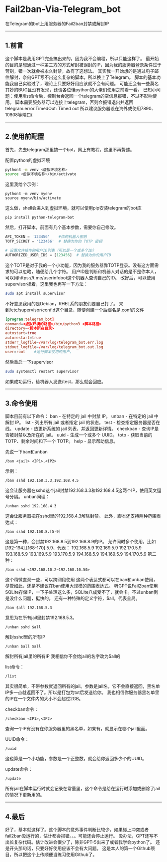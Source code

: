 # Fail2ban-Via-Telegram_bot
在Telegram的bot上用服务器的Fail2ban封禁或解封IP
***
## 1.前言

这个脚本是我用GPT完全搞出来的，因为我不会编程，所以只能这样了。
最开始的目的是想通过一种第三方的方式解封被误封的IP，因为我的服务器登录条件过于苛刻，错一次就会被永久封禁，故有了这想法。
其实我一开始想的是通过电子邮件解封，奈何GPT写不出这么复杂的脚本，所以换上了Telegram。
脚本的基本功能我自己实验过了，理论上只要好好用应该就不会有问题。
可能还会有一些莫名其妙的BUG且没有发现，还请各位懂python的大佬们使用之前看一看。
已知小问题：使用/list命令后，控制台会返回一个telegram的空信息报错，不过不影响使用。
脚本需要服务器可以连接上telegram，否则会报错退出并返回telegram.error.TimedOut: Timed out
所以建议服务器设在海外或使用7890、10808等端口(

***

## 2.使用前配置

首先，先去telegram那里搞一个bot，网上有教程，这里不再赘述。

配置python的虚拟环境
~~~bash
python3 -m venv <虚拟环境名称>
source <虚拟环境名称>/bin/activate
~~~

这里我给个示例：
~~~shell
python3 -m venv myenv
source myenv/bin/activate
~~~

这么做，shell会进入到虚拟环境，就可以使用pip安装telegram的bot库
~~~shell
pip install python-telegram-bot
~~~

然后，打开脚本，前面有几个基本参数，需要你自己修改。
~~~python
API_TOKEN = '123456'    #你的机器人密钥
TOTP_SECRET = '123456'  # 替换为你的 TOTP 密钥

# 设置允许操作的用户ID列表（可以是一个或多个ID）
AUTHORIZED_USER_IDS = [123456]  # 替换为你的用户ID
~~~

这个TOTP是对于我的一个小功能，因为我的服务器靠TOTP登录。没有这方面需求的可以忽略，随便给几个字符。
用户ID是判断和机器人对话的是不是你本人，可以用https://t.me/userinfobot这个机器人查询自己的ID。
改好后，可以使用supervisor挂着，这里我也再写一下方法：
~~~bash
sudo apt install supervisor
~~~

不好意思我用的是Debian，RHEL系的朋友们要自己打了。
来到/etc/supervisor/conf.d这个目录，随便创建一个后缀名是.conf的文件
~~~conf
[program:telegram_bot]
command=<虚拟环境的路径>/bin/python3 <脚本路径>
directory=<脚本所在目录>
autostart=true
autorestart=true
stderr_logfile=/var/log/telegram_bot.err.log
stdout_logfile=/var/log/telegram_bot.out.log
user=root    #运行脚本使用的用户，
~~~

然后重启一下supervisor
~~~bash
sudo systemctl restart supervisor
~~~

如果成功运行，给机器人发送/test，那么就会回应。
***
## 3.命令使用

脚本目前有以下命令：
ban - 在特定的 jail 中封禁 IP。
unban - 在特定的 jail 中解封 IP。
list - 列出所有 jail 或者指定 jail 的状态。
test - 检查指定服务器是否在线。
update - 热更新系统的 jail 列表，并返回更新详情。
checkban - 查询IP是否被封禁以及所在的 jail。
uuid - 生成一个或多个 UUID。
totp - 获取当前的 TOTP、剩余时间和下一个 TOTP。
help - 显示帮助信息。

先说一下ban和unban
~~~bot
/ban <jail> <IP1>,<IP2>
~~~

示例：
~~~bot
/ban sshd 192.168.3.3,192.168.4.5
~~~

这会让服务器在sshd这个jail封禁192.168.3.3和192.168.4.5这两个IP，使用英文逗号分隔。
unban同理：
~~~bot
/unban sshd 192.168.4.3
~~~

这会让服务器把在sshd里的192.168.4.3解除封禁。
此外，脚本还支持两种范围表达式：
~~~bot
/ban sshd 192.168.8.[5-9]
~~~

这是第一种，会封禁192.168.8.5到192.168.8.9的IP。
允许同时多个使用，比如[192-194].[168-170].5.9，代表：
192.168.5.9
192.169.5.9
192.170.5.9
193.168.5.9
193.169.5.9
193.170.5.9
194.168.5.9
194.169.5.9
194.170.5.9
第二种：
~~~bot
/ban sshd <192.168.10.2~192.168.10.50>
~~~

这个稍微直观一些，可以跨网段使用
这两个表达式都可以在ban和unban使用，尽管如此，还是不建议在ban使用大规模的范围表达式。
听GPT说Fail2ban使用SQLite存储IP，一下子处理这么多，SQLite八成受不了，就会卡。不过unban倒是没什么问题，挺快的。
还有一种特殊的定义字符，$all，代表全局。
~~~bot
/ban $all 192.168.5.3
~~~

意思为在所有jail里封禁192.168.5.3。

~~~bot
/unban sshd $all
~~~

解封sshd里的所有IP

~~~bot
/unban $all $all
~~~

解封所有jail里的所有IP
我相信你不会给jail的名字改为$all的

list命令：
~~~bot
/list
~~~

其实很简单，不带参数就返回所有的jail。参数是jail名，它不会直接返回，黑名单IP多一点就返回不了。所以是打包为txt后发送给你。
我也相信你服务器黑名单里的IP在一个文件内的大小不会超过2GB。

checkban命令：
~~~bot
/checkban <IP1>,<IP2>
~~~

查询一个IP有没有在你服务器里的黑名单，如果有，就显示在哪个jail里面。

UUID命令：
~~~bot
/uuid
~~~

这也算是一个小功能，参数是一个正整数，就会给你返回多少个的UUID。

update命令：
~~~bot
/update
~~~

所有jail在脚本运行时就会记录在常量里，这个命令是给在运行时添加或删除了jail的情况下更新用的。

***

## 4.最后

好了，基本就这样了。这个脚本的意外事件判断比较少，如果碰上冲突或者fail2ban没运行的，估计都会报错。。。可能还会停止运行。
没办法，GPT还写不出长复杂代码。估计改进会很少了，除非GPT-5出来了或者我学会python了。
还是开头那句话，只要好好使用应该不会有大问题。
这是本人的第一个Github项目，所以把这个上传顺便当练习使用Github了。
